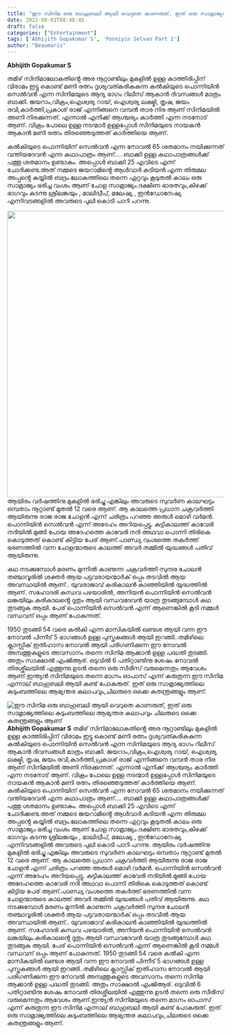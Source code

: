 ```yaml
---
title: "ഈ സിനിമ ഒരു ബാഹുബലി ആയി വെറുതെ കാണരുത്, ഇത് ഒരു സാമ്രാജ്യത്തിലെ കുടുംബത്തിലെ ആഭ്യന്തര കലാപവും ചിലരുടെ ഒക്കെ കുതന്ത്രങ്ങളും ആണ്"
date: 2022-08-01T08:48:45
draft: false
categories: ["Entertainment"]
tags: ['Abhijith Gopakumar S', 'Ponniyin Selvan Part 1']
author: "Beaumaris"
---
```


<strong>Abhijith Gopakumar S </strong>

തമിഴ് സിനിമാലോകതിൻ്റെ അര നൂറ്റാണ്ടിലും മുകളിൽ ഉള്ള കാത്തിരിപ്പിന് വിരാമം ഇട്ടു കൊണ്ട് മണി രത്നം ദൃശ്യവത്കരികകുന്ന കൽകിയുടെ പൊന്നിയിൻ സെൽവൻ എന്ന സിനിമയുടെ ആദ്യ ഭാഗം റിലീസ് ആകാൻ ദിവസങ്ങൾ മാത്രം ബാക്കി. ജയറാം,വിക്രം,ഐശ്വര്യ റായ്, ഐശ്വര്യ ലക്ഷ്മി, തൃഷ, ജയം രവി,കാർത്തി,പ്രകാശ് രാജ് എന്നിങ്ങനെ വമ്പൻ താര നിര ആണ് സിനിമയിൽ അണി നിരക്കുന്നത്. എന്നാൽ എനിക്ക് ആശ്ചര്യം കാർത്തി എന്ന നടനോട് ആണ്. വിക്രം പോലെ ഉള്ള നടന്മാർ ഉള്ളപ്പോൾ സിനിമയുടെ നായകൻ ആകാൻ മണി രത്നം തിരഞ്ഞെടുത്തത് കാർത്തിയെ ആണ്.

കൽകിയുടെ പൊന്നിയിന് സെൽവൻ എന്ന നോവൽ 65 ശതമാനം നയിക്കുന്നത് വന്തിയദേവൻ എന്ന കഥാപാത്രം ആണ്.... ബാക്കി ഉള്ള കഥാപാത്രങ്ങൾക്ക് പത്തു ശതമാനം ഉണ്ടാകും. അപ്പൊൾ ബാക്കി 25 എവിടെ എന്ന് ചോദിക്കണ്ട.അത് നമ്മടെ ജയറാമിൻ്റെ ആൾവാർ കടിയൻ എന്ന തിരുമല അപ്പൻ്റെ കയ്യിൽ ബദ്രം.ലോകത്തിലെ തന്നെ ഏറ്റവും കൂടുതൽ കാലം ഒരു സാമ്രാജ്യം ഭരിച്ച വംശം ആണ് ചോള സാമ്രാജ്യം.ദക്ഷിണ ഭാരതവും,കിഴക്ക് ഭാഗവും കടന്നു ശ്രീലങ്കയും , മാലിദ്വീപ്, മലേഷ്യ , ഇൻഡോനേഷ്യ എന്നിവടങ്ങളിൽ അവരുടെ പുലി കൊടി പാറി പറന്നു.

<img class="wp-image-344958 aligncenter" src="https://cdn.boolokam.com/articles/2022/08/91617890.webp" alt="" width="887" height="665" />ആയിരം വർഷത്തിനു മുകളിൽ ഭരിച്ചു എങ്കിലും അവരുടെ സുവർണ കാലഘട്ടം ഒമ്പതാം നൂറ്റാണ്ട് മുതൽ 12 വരെ ആണ്. ആ കാലത്തെ പ്രധാന ചക്രവർത്തി ആയിരുന്നു രാജ രാജ ചോളൻ എന്ന് ചരിത്രം പറഞ്ഞ അരുൾ മൊഴി വർമൻ. പൊന്നിയിൻ സെൽവൻ എന്ന് അദേഹം അറിയപ്പെട്ടു. കുട്ടികാലത്ത് കാവേരി നദിയിൽ മുങ്ങി പോയ അദേഹത്തെ കാവേരി നദി അഥവാ പൊന്നി തിരികെ കൊടുത്തത് കൊണ്ട് കിട്ടിയ പേര് ആണ്.പാണ്ഡ്യ വംശത്തെ തകർത്ത് ഭരണത്തിൽ വന്ന ചോളന്മാരുടെ കാലത്ത് അവർ തമ്മിൽ യുദ്ധങ്ങൾ പതിവ് ആയിരുന്നു.

കഥ നടക്കുമ്പോൾ മരണം മുന്നിൽ കാണുന്ന ചക്രവർത്തി സുന്ദര ചോലൻ തഞ്ചാവൂരിൽ ശക്തർ ആയ പട്ടവരായന്മാർക് ഒപ്പം തടവിൽ ആയ അവസ്ഥയിൽ ആണ്.. യുവരാജാവ് കരികാലൻ കാഞ്ഞിയിൽ യുദ്ധത്തിൽ ആണ്. സഹോദരി കുന്ധവ പഴയാരിൽ, അനിയൻ പൊന്നിയിൻ സെൽവൻ ലങ്കയിലും.കരികാലൻ്റെ ദൂതും ആയി വന്ധവദേവൻ യാത്ര തുടങ്ങുമ്പോൾ കഥ തുടങ്ങുക ആയി. പേര് പൊന്നിയിൻ സെൽവൻ എന്ന് ആണെങ്കിൽ കൂടി നമ്മൾ വന്ധവന് ഒപ്പം ആണ് പോകുന്നത്.

1950 തുടങ്ങി 54 വരെ കൽകി എന്ന മാസികയിൽ ഖണ്ടശ ആയി വന്ന ഈ നോവൽ പിന്നീട് 5 ഭാഗങ്ങൾ ഉള്ള പുസ്തകങ്ങൾ ആയി ഇറങ്ങി..തമിഴിലെ ക്ലാസ്സിക് ഇതിഹാസ നോവൽ ആയി പരിഗണിക്കുന്ന ഈ നോവൽ അമ്പത്തുകളുടെ അവസാനം തന്നെ സിനിമ ആക്കാൻ ഉള്ള പദ്ധതി തുടങ്ങി. അതും സാക്ഷാൽ എംജിആര്. ഒടുവിൽ 6 പതിറ്റാണ്ടിനു ശേഷം നോവൽ തിരശ്ശീലയിൽ എത്തുന്നു.ഉടൻ തന്നെ ഒരു സീരീസ് വരുമെന്നതും ആവേശം ആണ്.ഇന്ത്യൻ സിനിമയുടെ തന്നെ മാഗ്നം ഓപാസ് എന്ന് കരുതുന്ന ഈ സിനിമ എന്നാല് ബാഹുബലി ആയി കണ്ട് പോകരുത്. ഇത് ഒരു സാമ്രാജ്യത്തിലെ കുടുംബത്തിലെ ആഭ്യന്തര കലാപവും,ചിലരുടെ ഒക്കെ കുതന്ത്രങ്ങളും ആണ്.


![ഈ സിനിമ ഒരു ബാഹുബലി ആയി വെറുതെ കാണരുത്, ഇത് ഒരു സാമ്രാജ്യത്തിലെ കുടുംബത്തിലെ ആഭ്യന്തര കലാപവും ചിലരുടെ ഒക്കെ കുതന്ത്രങ്ങളും ആണ്](https://cdn.boolokam.com/articles/2022/08/91617890.webp)**Abhijith Gopakumar S** തമിഴ് സിനിമാലോകതിൻ്റെ അര നൂറ്റാണ്ടിലും മുകളിൽ ഉള്ള കാത്തിരിപ്പിന് വിരാമം ഇട്ടു കൊണ്ട് മണി രത്നം ദൃശ്യവത്കരികകുന്ന കൽകിയുടെ പൊന്നിയിൻ സെൽവൻ എന്ന സിനിമയുടെ ആദ്യ ഭാഗം റിലീസ് ആകാൻ ദിവസങ്ങൾ മാത്രം ബാക്കി. ജയറാം,വിക്രം,ഐശ്വര്യ റായ്, ഐശ്വര്യ ലക്ഷ്മി, തൃഷ, ജയം രവി,കാർത്തി,പ്രകാശ് രാജ് എന്നിങ്ങനെ വമ്പൻ താര നിര ആണ് സിനിമയിൽ അണി നിരക്കുന്നത്. എന്നാൽ എനിക്ക് ആശ്ചര്യം കാർത്തി എന്ന നടനോട് ആണ്. വിക്രം പോലെ ഉള്ള നടന്മാർ ഉള്ളപ്പോൾ സിനിമയുടെ നായകൻ ആകാൻ മണി രത്നം തിരഞ്ഞെടുത്തത് കാർത്തിയെ ആണ്. കൽകിയുടെ പൊന്നിയിന് സെൽവൻ എന്ന നോവൽ 65 ശതമാനം നയിക്കുന്നത് വന്തിയദേവൻ എന്ന കഥാപാത്രം ആണ്.... ബാക്കി ഉള്ള കഥാപാത്രങ്ങൾക്ക് പത്തു ശതമാനം ഉണ്ടാകും. അപ്പൊൾ ബാക്കി 25 എവിടെ എന്ന് ചോദിക്കണ്ട.അത് നമ്മടെ ജയറാമിൻ്റെ ആൾവാർ കടിയൻ എന്ന തിരുമല അപ്പൻ്റെ കയ്യിൽ ബദ്രം.ലോകത്തിലെ തന്നെ ഏറ്റവും കൂടുതൽ കാലം ഒരു സാമ്രാജ്യം ഭരിച്ച വംശം ആണ് ചോള സാമ്രാജ്യം.ദക്ഷിണ ഭാരതവും,കിഴക്ക് ഭാഗവും കടന്നു ശ്രീലങ്കയും , മാലിദ്വീപ്, മലേഷ്യ , ഇൻഡോനേഷ്യ എന്നിവടങ്ങളിൽ അവരുടെ പുലി കൊടി പാറി പറന്നു. ആയിരം വർഷത്തിനു മുകളിൽ ഭരിച്ചു എങ്കിലും അവരുടെ സുവർണ കാലഘട്ടം ഒമ്പതാം നൂറ്റാണ്ട് മുതൽ 12 വരെ ആണ്. ആ കാലത്തെ പ്രധാന ചക്രവർത്തി ആയിരുന്നു രാജ രാജ ചോളൻ എന്ന് ചരിത്രം പറഞ്ഞ അരുൾ മൊഴി വർമൻ. പൊന്നിയിൻ സെൽവൻ എന്ന് അദേഹം അറിയപ്പെട്ടു. കുട്ടികാലത്ത് കാവേരി നദിയിൽ മുങ്ങി പോയ അദേഹത്തെ കാവേരി നദി അഥവാ പൊന്നി തിരികെ കൊടുത്തത് കൊണ്ട് കിട്ടിയ പേര് ആണ്.പാണ്ഡ്യ വംശത്തെ തകർത്ത് ഭരണത്തിൽ വന്ന ചോളന്മാരുടെ കാലത്ത് അവർ തമ്മിൽ യുദ്ധങ്ങൾ പതിവ് ആയിരുന്നു. കഥ നടക്കുമ്പോൾ മരണം മുന്നിൽ കാണുന്ന ചക്രവർത്തി സുന്ദര ചോലൻ തഞ്ചാവൂരിൽ ശക്തർ ആയ പട്ടവരായന്മാർക് ഒപ്പം തടവിൽ ആയ അവസ്ഥയിൽ ആണ്.. യുവരാജാവ് കരികാലൻ കാഞ്ഞിയിൽ യുദ്ധത്തിൽ ആണ്. സഹോദരി കുന്ധവ പഴയാരിൽ, അനിയൻ പൊന്നിയിൻ സെൽവൻ ലങ്കയിലും.കരികാലൻ്റെ ദൂതും ആയി വന്ധവദേവൻ യാത്ര തുടങ്ങുമ്പോൾ കഥ തുടങ്ങുക ആയി. പേര് പൊന്നിയിൻ സെൽവൻ എന്ന് ആണെങ്കിൽ കൂടി നമ്മൾ വന്ധവന് ഒപ്പം ആണ് പോകുന്നത്. 1950 തുടങ്ങി 54 വരെ കൽകി എന്ന മാസികയിൽ ഖണ്ടശ ആയി വന്ന ഈ നോവൽ പിന്നീട് 5 ഭാഗങ്ങൾ ഉള്ള പുസ്തകങ്ങൾ ആയി ഇറങ്ങി..തമിഴിലെ ക്ലാസ്സിക് ഇതിഹാസ നോവൽ ആയി പരിഗണിക്കുന്ന ഈ നോവൽ അമ്പത്തുകളുടെ അവസാനം തന്നെ സിനിമ ആക്കാൻ ഉള്ള പദ്ധതി തുടങ്ങി. അതും സാക്ഷാൽ എംജിആര്. ഒടുവിൽ 6 പതിറ്റാണ്ടിനു ശേഷം നോവൽ തിരശ്ശീലയിൽ എത്തുന്നു.ഉടൻ തന്നെ ഒരു സീരീസ് വരുമെന്നതും ആവേശം ആണ്.ഇന്ത്യൻ സിനിമയുടെ തന്നെ മാഗ്നം ഓപാസ് എന്ന് കരുതുന്ന ഈ സിനിമ എന്നാല് ബാഹുബലി ആയി കണ്ട് പോകരുത്. ഇത് ഒരു സാമ്രാജ്യത്തിലെ കുടുംബത്തിലെ ആഭ്യന്തര കലാപവും,ചിലരുടെ ഒക്കെ കുതന്ത്രങ്ങളും ആണ്.
